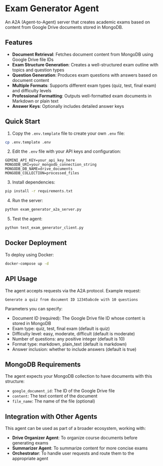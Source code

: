 # Exam Generator Agent

An A2A (Agent-to-Agent) server that creates academic exams based on content from Google Drive documents stored in MongoDB.

## Features

- **Document Retrieval**: Fetches document content from MongoDB using Google Drive file IDs
- **Exam Structure Generation**: Creates a well-structured exam outline with topics and question types
- **Question Generation**: Produces exam questions with answers based on document content
- **Multiple Formats**: Supports different exam types (quiz, test, final exam) and difficulty levels
- **Professional Formatting**: Outputs well-formatted exam documents in Markdown or plain text
- **Answer Keys**: Optionally includes detailed answer keys

## Quick Start

1. Copy the `.env.template` file to create your own `.env` file:
```bash
cp .env.template .env
```

2. Edit the `.env` file with your API keys and configuration:
```
GEMINI_API_KEY=your_api_key_here
MONGODB_URI=your_mongodb_connection_string
MONGODB_DB_NAME=drive_documents
MONGODB_COLLECTION=processed_files
```

3. Install dependencies:
```bash
pip install -r requirements.txt
```

4. Run the server:
```bash
python exam_generator_a2a_server.py
```

5. Test the agent:
```bash
python test_exam_generator_client.py
```

## Docker Deployment

To deploy using Docker:

```bash
docker-compose up -d
```

## API Usage

The agent accepts requests via the A2A protocol. Example request:

```
Generate a quiz from document ID 12345abcde with 10 questions
```

Parameters you can specify:
- Document ID (required): The Google Drive file ID whose content is stored in MongoDB
- Exam type: quiz, test, final exam (default is quiz)
- Difficulty level: easy, moderate, difficult (default is moderate)
- Number of questions: any positive integer (default is 10)
- Format type: markdown, plain_text (default is markdown)
- Answer inclusion: whether to include answers (default is true)

## MongoDB Requirements

The agent expects your MongoDB collection to have documents with this structure:
- `google_document_id`: The ID of the Google Drive file
- `content`: The text content of the document
- `file_name`: The name of the file (optional)

## Integration with Other Agents

This agent can be used as part of a broader ecosystem, working with:
- **Drive Organizer Agent**: To organize course documents before generating exams
- **Summarizer Agent**: To summarize content for more concise exams
- **Orchestrator**: To handle user requests and route them to the appropriate agent
